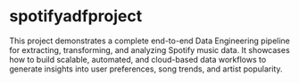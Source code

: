 # spotifyadfproject
This project demonstrates a complete end-to-end Data Engineering pipeline for extracting, transforming, and analyzing Spotify music data. It showcases how to build scalable, automated, and cloud-based data workflows to generate insights into user preferences, song trends, and artist popularity.
